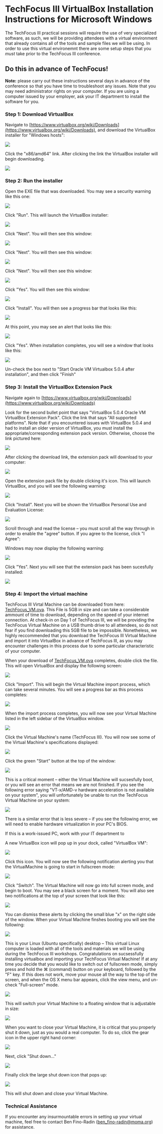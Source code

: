 # TechFocus III VirtualBox Installation Instructions for Microsoft Windows

The TechFocus III practical sessions will require the use of very specialized software, as such, we will be providing attendees with a virtual environment that already contains all of the tools and sample files we will be using. In order to use this virtual environemnt there are some setup steps that you *must* take prior to the TechFocus III conference.

## Do this in advance of TechFocus!
**Note:** please carry out these instructions several days in advance of the conference so that you have time to troubleshoot any issues. Note that you may need administrator rights on your computer. If you are using a computer issued by your employer, ask your IT department to install the software for you.

### Step 1: Download VirtualBox

Navigate to [https://www.virtualbox.org/wiki/Downloads](https://www.virtualbox.org/wiki/Downloads), and download the VirtualBox installer for "Windows hosts":

![](img/pc/download-1.png) 

Click the "x86/amd64" link. After clicking the link the VirtualBox installer will begin downloading.

![](img/pc/download-2.png) 

### Step 2: Run the installer

Open the EXE file that was downloaded. You may see a security warning like this one:

![](img/pc/download-3.png) 

Click "Run". This will launch the VirtualBox installer: 

![](img/pc/installer-1.png)

Click "Next". You will then see this window:

![](img/pc/installer-2.png)

Click "Next". You will then see this window:

![](img/pc/installer-3.png)

Click "Next". You will then see this window:

![](img/pc/installer-4.png)

Click "Yes". You will then see this window:

![](img/pc/installer-5.png)

Click "Install". You will then see a progress bar that looks like this:

![](img/pc/installer-6.png)

At this point, you may see an alert that looks like this:

![](img/pc/installer-7.png)

Click "Yes". When installation completes, you will see a window that looks like this:

![](img/pc/installer-8.png)

Un-check the box next to "Start Oracle VM Virtualbox 5.0.4 after installation", and then click "Finish"


### Step 3: Install the VirtualBox Extension Pack

Navigate again to [https://www.virtualbox.org/wiki/Downloads](https://www.virtualbox.org/wiki/Downloads)

Look for the second bullet point that says "VirtualBox 5.0.4 Oracle VM VirtualBox Extension Pack". Click the link that says "All supported platforms". Note that if you encountered issues with VirtualBox 5.0.4 and had to install an older version of VirtualBox, you must install the appropriate/corresponding extension pack version. Otherwise, choose the link pictured here:

![](img/pc/extension-1.png)

After clicking the download link, the extension pack will download to your computer:

![](img/pc/extension-2.png)

Open the extension pack file by double clicking it's icon. This will launch VirtualBox, and you will see the following warning:

![](img/pc/extension-3.png)

Click "Install". Next you will be shown the VirtualBox Personal Use and Evaluation License:

![](img/pc/extension-4.png)

Scroll through and read the license – you must scroll all the way through in order to enable the "agree" button. If you agree to the license, click "I Agree":

Windows may now display the following warning: 

![](img/pc/extension-5.png)

Click "Yes". Next you will see that the extension pack has been sucesfully installed:

![](img/pc/extension-6.png)

### Step 4: Import the virtual machine
TechFocus III Virtal Machine can be downloaded from here: [TechFocus_VM.ova](https://dl.dropboxusercontent.com/u/11471672/TFIII/VirtualBox/TechFocus_VM.ova). This File is 5GB in size and can take a considerable ammount of time to download, depending on the speed of your internet connection. At check-in on Day 1 of TechFocus III, we will be providing the TechFocus Virtual Machine on a USB thumb drive to all attendees, so do not fear if you find downloading this 5GB file to be impossible. Nonetheless, we highly reccommended that you download the TechFocus III Virtual Machine and import it into VirtualBox in advance of TechFocus III, as you may encounter challenges in this process due to some particular characteristic of your computer.

When your download of [TechFocus_VM.ova](https://dl.dropboxusercontent.com/u/11471672/TFIII/VirtualBox/TechFocus_VM.ova) completes, double click the file. This will open VirtualBox and display the following screen:

![](img/pc/import-1.png)

Click "Import". This will begin the Virtual Machine import process, which can take several minutes. You will see a progress bar as this process completes:

![](img/pc/import-2.png)

When the import process completes, you will now see your Virtual Machine listed in the left sidebar of the VirtualBox window. 

![](img/pc/import-3.png)

Click the Virtual Machine's name (TechFocus III). You will now see some of the Virtual Machine's specifications displayed:

![](img/pc/import-4.png)

Click the green "Start" button at the top of the window:

![](img/pc/import-5.png)

This is a critical moment – either the Virtual Machine will sucsesfully boot, or you will see an error that means we are not finished. If you see the following error saying "VT-x/AMD-v hardware acceleration is not available on your system", you will unfortunately be unable to run the TechFocus Virtual Machine on your system:

![](img/pc/virt-err-1.png)

There is a similar error that is less severe – if you see the following error, we will need to enable hardware virtualization in your PC's BIOS. 


If this is a work-issued PC, work with your IT department to 


A new VirtualBox icon will pop up in your dock, called "VirtualBox VM":

![](img/pc/launch-1.png)

Click this icon. You will now see the following notification alerting you that the VirtualMachine is going to start in fullscreen mode:

![](img/pc/launch-2.png)

Click "Switch". The Virtual Machine will now go into full screen mode, and begin to boot. You may see a black screen for a moment. You will also see two notifications at the top of your screen that look like this:

![](img/pc/launch-3.png)

You can dismiss these alerts by clicking the small blue "x" on the right side of the window. When your Virtual Machine finshes booting you will see the following:

![](img/pc/launch-4.png)

This is your Linux (Ubuntu specifically) desktop – This virtual Linux computer is loaded with all of the tools and materials we will be using during the TechFocus III workshops. Congratulations on sucsessfully installing virtualbox and importing your TechFocus Virtual Machine! If at any time you decide that you would like to switch out of fullscreen mode, simply press and hold the ⌘ (command) button on your keyboard, followed by the "F" key. If this does not work, move your mouse all the way to the top of the screen, and when the OS X menu bar appears, click the view menu, and un-check "Full-screen" mode.

![](img/pc/launch-5.png)

This will switch your Virtual Machine to a floating window that is adjustable in size:

![](img/pc/launch-6.png)

When you want to close your Virtual Machine, it is critical that you properly shut it down, just as you would a real computer. To do so, click the gear icon in the upper right hand corner:

![](img/pc/shutdown-1.png)

Next, click "Shut down…"

![](img/pc/shutdown-2.png)

Finally click the large shut down icon that pops up:

![](img/pc/shutdown-3.png)

This will shut down and close your Virtual Machine.

### Technical Assistance
If you encounter any insurmountable errors in setting up your virtual machine, feel free to contact Ben Fino-Radin ([ben_fino-radin@moma.org](mailto:ben_fino-radin@moma.org)) for assistance.




